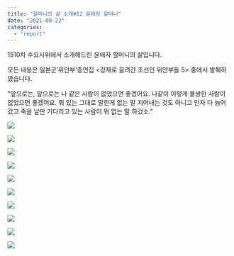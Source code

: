 ```yaml
---
title: "할머니의 삶 소개#12 윤애자 할머니"
date: "2021-09-22"
categories: 
  - "report"
---
```


1510차 수요시위에서 소개해드린 윤애자 할머니의 삶입니다.

모든 내용은 일본군’위안부’증언집 <강제로 끌려간 조선인 위안부들 5> 중에서 발췌하였습니다.

"앞으로는, 앞으로는 나 같은 사람이 없었으먼 좋겠어요. 나같이 이렇게 불쌍한 사람이 없었으먼 좋겠어요. 뭐 있는 그대로 말한게 없는 말 지어내는 것도 아니고 인자 다 늙어갔고 죽을 날만 기다리고 있는 사람이 뭐 없는 말 하겄소."

![](https://r2.womenandwar.net/2021/09/001-1024x1024.png)

![](https://r2.womenandwar.net/2021/09/002-1024x1024.png)

![](https://r2.womenandwar.net/2021/09/003-1024x1024.png)

![](https://r2.womenandwar.net/2021/09/004-1024x1024.png)

![](https://r2.womenandwar.net/2021/09/005-1024x1024.png)

![](https://r2.womenandwar.net/2021/09/006-1024x1024.png)

![](https://r2.womenandwar.net/2021/09/007-1024x1024.png)

![](https://r2.womenandwar.net/2021/09/008-1024x1024.png)

![](https://r2.womenandwar.net/2021/09/009-1024x1024.png)

![](https://r2.womenandwar.net/2021/09/010-1024x1024.png)
